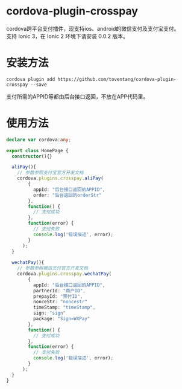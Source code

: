 # cordova-plugin-crosspay
cordova跨平台支付插件，现支持ios、android的微信支付及支付宝支付。</br>
支持 Ionic 3，在 Ionic 2 环境下请安装 0.0.2 版本。

# 安装方法
```
cordova plugin add https://github.com/toventang/cordova-plugin-crosspay --save
```
支付所需的APPID等都由后台接口返回，不放在APP代码里。

# 使用方法
``` typescript
declare var cordova:any;

export class HomePage {
  constructor(){}

  aliPay(){
    // 参数参照支付宝官方开发文档
    cordova.plugins.crosspay.aliPay(
        {
          appId: "后台接口返回的APPID",
          order: "后台返回的orderStr"
        },
        function() {
          // 支付成功
        },
        function(error) {
          // 支付失败
          console.log('错误描述', error);
        }
      );
  }
  
  wechatPay(){
    // 参数参照微信支付官方开发文档
    cordova.plugins.crosspay.wechatPay(
        {
          appId: "后台接口返回的APPID",
          partnerId: "商户ID",
          prepayId: "预付ID",
          nonceStr: "noncestr"
          timeStamp: "timeStamp",
          sign: "sign"
          package: "Sign=WXPay"
        },
        function() {
          // 支付成功
        },
        function(error) {
          // 支付失败
          console.log('错误描述', error);
        }
      );
  }
}
```
